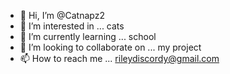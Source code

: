 - 👋 Hi, I’m @Catnapz2
- 👀 I’m interested in ... cats
- 🌱 I’m currently learning ... school
- 💞️ I’m looking to collaborate on ... my project
- 📫 How to reach me ... rileydiscordy@gmail.com

<!---
Catnapz2/Catnapz2 is a ✨ special ✨ repository because its `README.md` (this file) appears on your GitHub profile.
You can click the Preview link to take a look at your changes.
--->

